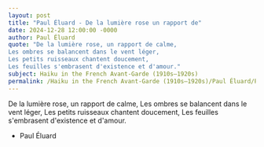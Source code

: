 ```yaml
---
layout: post
title: "Paul Éluard - De la lumière rose un rapport de"
date: 2024-12-28 12:00:00 -0000
author: Paul Éluard
quote: "De la lumière rose, un rapport de calme,
Les ombres se balancent dans le vent léger,
Les petits ruisseaux chantent doucement,
Les feuilles s'embrasent d'existence et d'amour."
subject: Haiku in the French Avant-Garde (1910s–1920s)
permalink: /Haiku in the French Avant-Garde (1910s–1920s)/Paul Éluard/Paul Éluard - De la lumière rose un rapport de
---
```


De la lumière rose, un rapport de calme,
Les ombres se balancent dans le vent léger,
Les petits ruisseaux chantent doucement,
Les feuilles s'embrasent d'existence et d'amour.

- Paul Éluard
